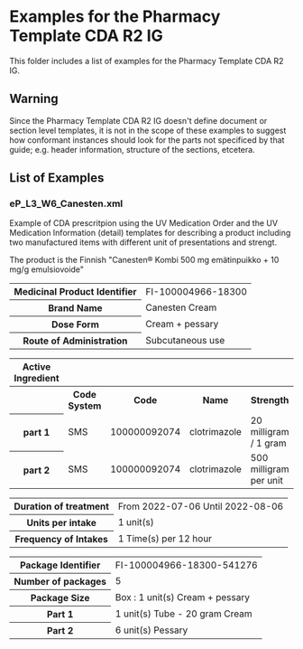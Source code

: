 # Examples for the Pharmacy Template CDA R2 IG

This folder includes a list of examples for the Pharmacy Template CDA R2 IG.

## Warning
Since the Pharmacy Template CDA R2 IG doesn't define document or section level templates, it is not in the scope of these examples to suggest how conformant instances should look for the  parts not specificed by that guide; e.g. header information, structure of the sections, etcetera.

## List of Examples

### eP_L3_W6_Canesten.xml

Example of CDA prescritpion using the UV Medication Order and the UV Medication Information (detail) templates for describing a product including two manufactured items with different unit of presentations and strengt.

The product is the Finnish "Canesten® Kombi 500 mg emätinpuikko + 10 mg/g emulsiovoide" 

<table>
							<tbody>
								<tr>
									<th>Medicinal Product Identifier</th>
									<td>FI-100004966-18300</td>
								</tr>
								<tr>
									<th>Brand Name</th>
									<td>Canesten Cream</td>
								</tr>
								<tr>
									<th>Dose Form</th>
									<td>Cream + pessary</td>
								</tr>
								<tr>
									<th>Route of Administration</th>
									<td>Subcutaneous use</td>
								</tr>
							</tbody>
						</table>
						<table ID="ingredients_table" width="100%">
							<tbody>
								<tr>
									<th>Active Ingredient</th>
								</tr>
								<tr>
									<th/>
									<th>Code System</th>
									<th>Code</th>
									<th>Name</th>
									<th>Strength</th>
								</tr>
								<tr>
									<th>part 1</th>
									<td>SMS</td>
									<td>100000092074</td>
									<td>clotrimazole</td>
									<td>20 milligram / 1 gram</td>
								</tr>
								<tr>
									<th>part 2</th>
									<td>SMS</td>
									<td>100000092074</td>
									<td>clotrimazole</td>
									<td>500 milligram per unit</td>
								</tr>
							</tbody>
						</table>
						<table>
							<tbody>
								<tr>
									<th>Duration of treatment</th>
									<td>From 2022-07-06 Until 2022-08-06</td>
								</tr>
								<tr>
									<th>Units per intake</th>
									<td>1 unit(s)</td>
								</tr>
								<tr>
									<th>Frequency of Intakes</th>
									<td>1 Time(s) per 12 hour</td>
								</tr>
							</tbody>
						</table>
						<table>
							<tbody>
								<tr>
									<th>Package Identifier</th>
									<td>FI-100004966-18300-541276</td>
								</tr>
								<tr>
									<th>Number of packages</th>
									<td>5</td>
								</tr>
								<tr>
									<th>Package Size</th>
									<td>Box : 1 unit(s) Cream + pessary</td>
								</tr>
								<tr>
									<th>
										Part 1
									</th>
									<td>
										1 unit(s) Tube - 20 gram Cream
									</td>
								</tr>
								<tr>
									<th>
										Part 2
									</th>
									<td>
									6 unit(s) Pessary
									</td>
								</tr>
							</tbody>
						</table>
